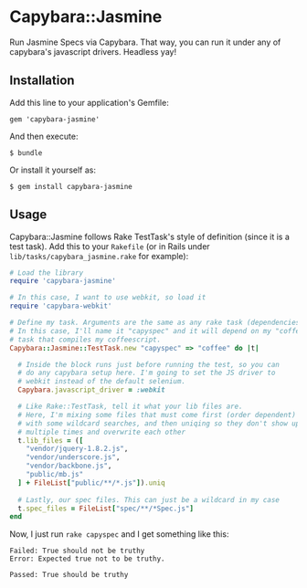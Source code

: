 # Capybara::Jasmine

Run Jasmine Specs via Capybara. That way, you can run it under any of capybara's javascript drivers. Headless yay!

## Installation

Add this line to your application's Gemfile:

    gem 'capybara-jasmine'

And then execute:

    $ bundle

Or install it yourself as:

    $ gem install capybara-jasmine

## Usage

Capybara::Jasmine follows Rake TestTask's style of definition (since it is a test task). Add this to your `Rakefile` (or in Rails under `lib/tasks/capybara_jasmine.rake` for example):

```ruby
# Load the library
require 'capybara-jasmine'

# In this case, I want to use webkit, so load it
require 'capybara-webkit'

# Define my task. Arguments are the same as any rake task (dependencies, etc)
# In this case, I'll name it "capyspec" and it will depend on my "coffee"
# task that compiles my coffeescript.
Capybara::Jasmine::TestTask.new "capyspec" => "coffee" do |t|

  # Inside the block runs just before running the test, so you can
  # do any capybara setup here. I'm going to set the JS driver to
  # webkit instead of the default selenium.
  Capybara.javascript_driver = :webkit

  # Like Rake::TestTask, tell it what your lib files are.
  # Here, I'm mixing some files that must come first (order dependent)
  # with some wildcard searches, and then uniqing so they don't show up
  # multiple times and overwrite each other
  t.lib_files = ([
    "vendor/jquery-1.8.2.js",
    "vendor/underscore.js",
    "vendor/backbone.js",
    "public/mb.js"
  ] + FileList["public/**/*.js"]).uniq
  
  # Lastly, our spec files. This can just be a wildcard in my case
  t.spec_files = FileList["spec/**/*Spec.js"]
end
```

Now, I just run `rake capyspec` and I get something like this:

```
Failed: True should not be truthy
Error: Expected true not to be truthy.

Passed: True should be truthy
```
